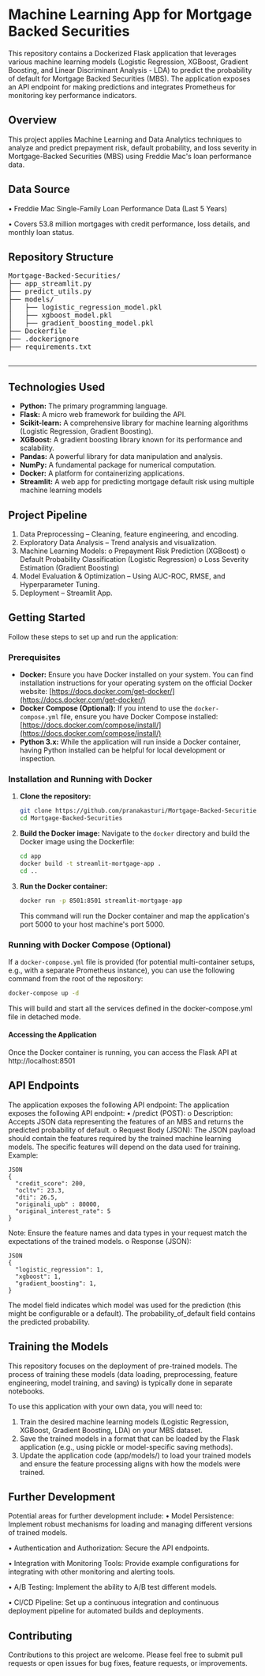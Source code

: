 # Machine Learning App for Mortgage Backed Securities

This repository contains a Dockerized Flask application that leverages various machine learning models (Logistic Regression, XGBoost, Gradient Boosting, and Linear Discriminant Analysis - LDA) to predict the probability of default for Mortgage Backed Securities (MBS). The application exposes an API endpoint for making predictions and integrates Prometheus for monitoring key performance indicators.

## Overview
This project applies Machine Learning and Data Analytics techniques to analyze and predict prepayment risk, default probability, and loss severity in Mortgage-Backed Securities (MBS) using Freddie Mac's loan performance data.

## Data Source

•	Freddie Mac Single-Family Loan Performance Data (Last 5 Years)

•	Covers 53.8 million mortgages with credit performance, loss details, and monthly loan status.

## Repository Structure
<pre>
Mortgage-Backed-Securities/
├── app_streamlit.py
├── predict_utils.py
├── models/
│   ├── logistic_regression_model.pkl
│   ├── xgboost_model.pkl
│   ├── gradient_boosting_model.pkl
├── Dockerfile
├── .dockerignore
├── requirements.txt

</pre>
---
## Technologies Used

* **Python:** The primary programming language.
* **Flask:** A micro web framework for building the API.
* **Scikit-learn:** A comprehensive library for machine learning algorithms (Logistic Regression, Gradient Boosting).
* **XGBoost:** A gradient boosting library known for its performance and scalability.
* **Pandas:** A powerful library for data manipulation and analysis.
* **NumPy:** A fundamental package for numerical computation.
* **Docker:** A platform for containerizing applications.
* **Streamlit:** A web app for predicting mortgage default risk using multiple machine learning models

## Project Pipeline
1.	Data Preprocessing – Cleaning, feature engineering, and encoding.
2.	Exploratory Data Analysis – Trend analysis and visualization.
3.	Machine Learning Models:
    o	Prepayment Risk Prediction (XGBoost)
    o	Default Probability Classification (Logistic Regression)
    o	Loss Severity Estimation (Gradient Boosting)
4.	Model Evaluation & Optimization – Using AUC-ROC, RMSE, and Hyperparameter Tuning.
5.	Deployment – Streamlit App.

## Getting Started

Follow these steps to set up and run the application:

### Prerequisites

* **Docker:** Ensure you have Docker installed on your system. You can find installation instructions for your operating system on the official Docker website: [https://docs.docker.com/get-docker/](https://docs.docker.com/get-docker/)
* **Docker Compose (Optional):** If you intend to use the `docker-compose.yml` file, ensure you have Docker Compose installed: [https://docs.docker.com/compose/install/](https://docs.docker.com/compose/install/)
* **Python 3.x:** While the application will run inside a Docker container, having Python installed can be helpful for local development or inspection.

### Installation and Running with Docker

1.  **Clone the repository:**
    ```bash
    git clone https://github.com/pranakasturi/Mortgage-Backed-Securities.git
    cd Mortgage-Backed-Securities
    ```

2.  **Build the Docker image:**
    Navigate to the `docker` directory and build the Docker image using the Dockerfile:
    ```bash
    cd app
    docker build -t streamlit-mortgage-app .
    cd ..
    ```

3.  **Run the Docker container:**
    ```bash
    docker run -p 8501:8501 streamlit-mortgage-app
    ```
    This command will run the Docker container and map the application's port 5000 to your host machine's port 5000.

### Running with Docker Compose (Optional)

If a `docker-compose.yml` file is provided (for potential multi-container setups, e.g., with a separate Prometheus instance), you can use the following command from the root of the repository:

```bash
docker-compose up -d
```

This will build and start all the services defined in the docker-compose.yml file in detached mode.

#### Accessing the Application
Once the Docker container is running, you can access the Flask API at http://localhost:8501

## API Endpoints
The application exposes the following API endpoint:
The application exposes the following API endpoint:
•	/predict (POST): 
o	Description: Accepts JSON data representing the features of an MBS and returns the predicted probability of default.
o	Request Body (JSON): The JSON payload should contain the features required by the trained machine learning models. The specific features will depend on the data used for training. Example: 

```
JSON
{
  "credit_score": 200,
  "ocltv": 23.3,
  "dti": 26.5,
  "originali_upb" : 80000,
  "original_interest_rate": 5
}
```
Note: Ensure the feature names and data types in your request match the expectations of the trained models.
o	Response (JSON): 
```
JSON
{
  "logistic_regression": 1,
  "xgboost": 1,
  "gradient_boosting": 1,
}
```
The model field indicates which model was used for the prediction (this might be configurable or a default). The probability_of_default field contains the predicted probability.

## Training the Models
This repository focuses on the deployment of pre-trained models. The process of training these models (data loading, preprocessing, feature engineering, model training, and saving) is typically done in separate notebooks.

To use this application with your own data, you will need to:
1.	Train the desired machine learning models (Logistic Regression, XGBoost, Gradient Boosting, LDA) on your MBS dataset.
2.	Save the trained models in a format that can be loaded by the Flask application (e.g., using pickle or model-specific saving methods).
3.	Update the application code (app/models/) to load your trained models and ensure the feature processing aligns with how the models were trained.

## Further Development
Potential areas for further development include:
•	Model Persistence: Implement robust mechanisms for loading and managing different versions of trained models.

•	Authentication and Authorization: Secure the API endpoints.

•	Integration with Monitoring Tools: Provide example configurations for integrating with other monitoring and alerting tools.

•	A/B Testing: Implement the ability to A/B test different models.

•	CI/CD Pipeline: Set up a continuous integration and continuous deployment pipeline for automated builds and deployments.

## Contributing
Contributions to this project are welcome. Please feel free to submit pull requests or open issues for bug fixes, feature requests, or improvements.



